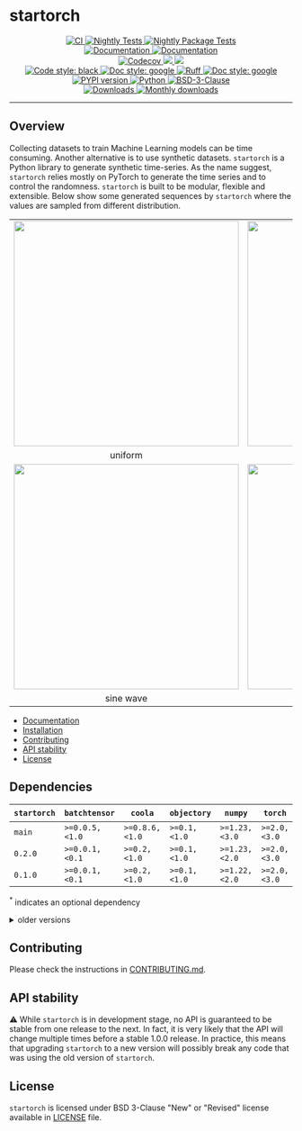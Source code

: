 # startorch

<p align="center">
    <a href="https://github.com/durandtibo/startorch/actions">
        <img alt="CI" src="https://github.com/durandtibo/startorch/workflows/CI/badge.svg">
    </a>
    <a href="https://github.com/durandtibo/startorch/actions">
        <img alt="Nightly Tests" src="https://github.com/durandtibo/startorch/workflows/Nightly%20Tests/badge.svg">
    </a>
    <a href="https://github.com/durandtibo/startorch/actions">
        <img alt="Nightly Package Tests" src="https://github.com/durandtibo/startorch/workflows/Nightly%20Package%20Tests/badge.svg">
    </a>
    <br/>
    <a href="https://durandtibo.github.io/startorch/">
        <img alt="Documentation" src="https://github.com/durandtibo/startorch/workflows/Documentation%20(stable)/badge.svg">
    </a>
    <a href="https://durandtibo.github.io/startorch/">
        <img alt="Documentation" src="https://github.com/durandtibo/startorch/workflows/Documentation%20(unstable)/badge.svg">
    </a>
    <br/>
    <a href="https://codecov.io/gh/durandtibo/startorch">
        <img alt="Codecov" src="https://codecov.io/gh/durandtibo/startorch/branch/main/graph/badge.svg">
    </a>
    <a href="https://codeclimate.com/github/durandtibo/startorch/maintainability">
        <img src="https://api.codeclimate.com/v1/badges/05a12c503bf3be80a00b/maintainability" />
    </a>
    <a href="https://codeclimate.com/github/durandtibo/startorch/test_coverage">
        <img src="https://api.codeclimate.com/v1/badges/05a12c503bf3be80a00b/test_coverage" />
    </a>
    <br/>
    <a href="https://github.com/psf/black">
        <img  alt="Code style: black" src="https://img.shields.io/badge/code%20style-black-000000.svg">
    </a>
    <a href="https://google.github.io/styleguide/pyguide.html#s3.8-comments-and-docstrings">
        <img  alt="Doc style: google" src="https://img.shields.io/badge/%20style-google-3666d6.svg">
    </a>
    <a href="https://github.com/astral-sh/ruff">
        <img src="https://img.shields.io/endpoint?url=https://raw.githubusercontent.com/astral-sh/ruff/main/assets/badge/v2.json" alt="Ruff" style="max-width:100%;">
    </a>
    <a href="https://github.com/guilatrova/tryceratops">
        <img  alt="Doc style: google" src="https://img.shields.io/badge/try%2Fexcept%20style-tryceratops%20%F0%9F%A6%96%E2%9C%A8-black">
    </a>
    <br/>
    <a href="https://pypi.org/project/startorch/">
        <img alt="PYPI version" src="https://img.shields.io/pypi/v/startorch">
    </a>
    <a href="https://pypi.org/project/startorch/">
        <img alt="Python" src="https://img.shields.io/pypi/pyversions/startorch.svg">
    </a>
    <a href="https://opensource.org/licenses/BSD-3-Clause">
        <img alt="BSD-3-Clause" src="https://img.shields.io/pypi/l/startorch">
    </a>
    <br/>
    <a href="https://pepy.tech/project/startorch">
        <img  alt="Downloads" src="https://static.pepy.tech/badge/startorch">
    </a>
    <a href="https://pepy.tech/project/startorch">
        <img  alt="Monthly downloads" src="https://static.pepy.tech/badge/startorch/month">
    </a>
    <br/>
</p>

---

## Overview

Collecting datasets to train Machine Learning models can be time consuming.
Another alternative is to use synthetic datasets.
`startorch` is a Python library to generate synthetic time-series.
As the name suggest, `startorch` relies mostly on PyTorch to generate the time series and to control
the randomness.
`startorch` is built to be modular, flexible and extensible.
Below show some generated sequences by `startorch` where the values are sampled from different
distribution.

<table align="center">
  <tr>
    <td><img src="https://durandtibo.github.io/startorch/assets/figures/uniform.png" width="400" align="center"></td>
    <td><img src="https://durandtibo.github.io/startorch/assets/figures/log-uniform.png" width="400" align="center"></td>
  </tr>
  <tr>
    <td align="center">uniform</td>
    <td align="center">log-uniform</td>
  </tr>
  <tr>
    <td><img src="https://durandtibo.github.io/startorch/assets/figures/sinewave.png" width="400" align="center"></td>
    <td><img src="https://durandtibo.github.io/startorch/assets/figures/wiener.png" width="400" align="center"></td>
  </tr>
  <tr>
    <td align="center">sine wave</td>
    <td align="center">Wiener process</td>
  </tr>
</table>

- [Documentation](https://durandtibo.github.io/startorch/)
- [Installation](https://durandtibo.github.io/startorch/get_started/)
- [Contributing](#contributing)
- [API stability](#api-stability)
- [License](#license)

## Dependencies

| `startorch` | `batchtensor`  | `coola`        | `objectory`  | `numpy`       | `torch`      | `iden`<sup>*</sup> | `matplotlib`<sup>*</sup> | `plotly`<sup>*</sup> | `python`      |
|-------------|----------------|----------------|--------------|---------------|--------------|--------------------|--------------------------|----------------------|---------------|
| `main`      | `>=0.0.5,<1.0` | `>=0.8.6,<1.0` | `>=0.1,<1.0` | `>=1.23,<3.0` | `>=2.0,<3.0` | `>=0.0.2,<1.0`     | `>=3.6,<4.0`             | `>=5.0,<6.0`         | `>=3.9,<3.13` |
| `0.2.0`     | `>=0.0.1,<0.1` | `>=0.2,<1.0`   | `>=0.1,<1.0` | `>=1.23,<2.0` | `>=2.0,<3.0` | `>=0.0.2,<0.1`     | `>=3.6,<4.0`             | `>=5.0,<6.0`         | `>=3.9,<3.13` |
| `0.1.0`     | `>=0.0.1,<0.1` | `>=0.2,<1.0`   | `>=0.1,<1.0` | `>=1.22,<2.0` | `>=2.0,<3.0` | `>=0.0.2,<0.1`     | `>=3.6,<4.0`             | `>=5.0,<6.0`         | `>=3.9,<3.13` |

<sup>*</sup> indicates an optional dependency

<details>
    <summary>older versions</summary>

| `startorch` | `coola`            | `objectory`      | `redcat`           | `torch`      | `matplotlib`<sup>*</sup> | `plotly`<sup>*</sup> | `python`      |
|-------------|--------------------|------------------|--------------------|--------------|--------------------------|----------------------|---------------|
| `0.0.8`     | `>=0.0.20,<0.2`    | `>=0.0.7,<0.2`   | `>=0.0.16,<0.1`    | `>=2.0,<3.0` | `>=3.6,<4.0`             | `>=5.12,<6.0`        | `>=3.9,<3.12` |
| `0.0.7`     | `>=0.0.20,<0.0.25` | `>=0.0.7,<0.0.9` | `>=0.0.16,<0.0.18` | `>=2.0,<2.2` | `>=3.6,<3.9`             | `>=5.12,<5.18`       | `>=3.9,<3.12` |
| `0.0.6`     | `>=0.0.20,<0.0.25` | `>=0.0.7,<0.0.9` | `>=0.0.16,<0.0.18` | `>=2.0,<2.2` | `>=3.6,<3.9`             |                      | `>=3.9,<3.12` |
| `0.0.5`     | `>=0.0.20,<0.0.24` | `>=0.0.7,<0.0.8` | `>=0.0.16,<0.0.17` | `>=2.0,<2.1` | `>=3.6,<3.9`             |                      | `>=3.9,<3.12` |
| `0.0.4`     | `>=0.0.20,<0.0.24` | `>=0.0.7,<0.0.8` | `>=0.0.16,<0.0.17` | `>=2.0,<2.1` | `>=3.6,<3.9`             |                      | `>=3.9,<3.12` |
| `0.0.3`     | `>=0.0.20,<0.0.24` | `>=0.0.7,<0.0.8` | `>=0.0.9,<0.0.10`  | `>=2.0,<2.1` | `>=3.6,<3.9`             |                      | `>=3.9,<3.12` |

</details>

## Contributing

Please check the instructions in [CONTRIBUTING.md](.github/CONTRIBUTING.md).

## API stability

:warning: While `startorch` is in development stage, no API is guaranteed to be stable from one
release to the next.
In fact, it is very likely that the API will change multiple times before a stable 1.0.0 release.
In practice, this means that upgrading `startorch` to a new version will possibly break any code
that was using the old version of `startorch`.

## License

`startorch` is licensed under BSD 3-Clause "New" or "Revised" license available
in [LICENSE](LICENSE) file.

